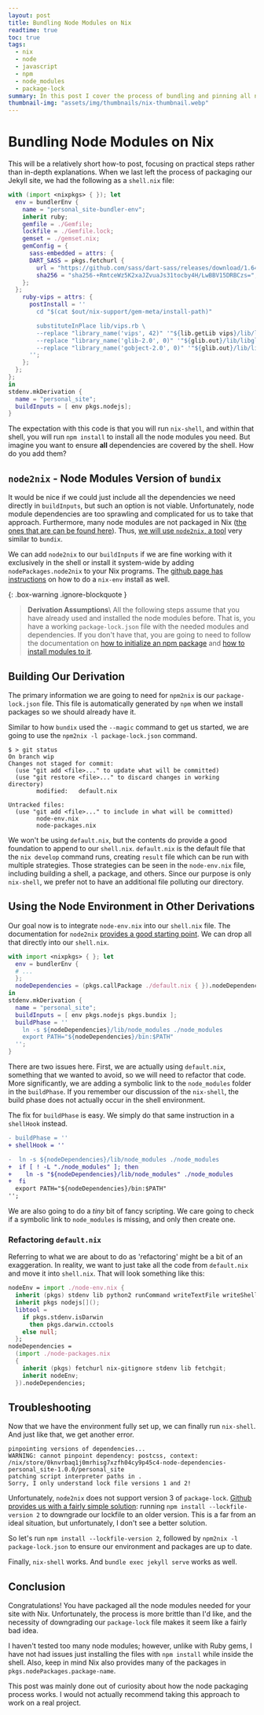 ```yaml
---
layout: post
title: Bundling Node Modules on Nix
readtime: true
toc: true
tags:
  - nix
  - node
  - javascript
  - npm
  - node_modules
  - package-lock
summary: In this post I cover the process of bundling and pinning all node modules needed for a project using Nix. This is an extension of my earlier post on how to develop a Jekyll site on NixOS.
thumbnail-img: "assets/img/thumbnails/nix-thumbnail.webp"
---
```


# Bundling Node Modules on Nix

This will be a relatively short how-to post, focusing on practical steps rather than in-depth explanations. When we last left the process of packaging our Jekyll site, we had the following as a `shell.nix` file:

```nix
with (import <nixpkgs> { }); let
  env = bundlerEnv {
    name = "personal_site-bundler-env";
    inherit ruby;
    gemfile = ./Gemfile;
    lockfile = ./Gemfile.lock;
    gemset = ./gemset.nix;
    gemConfig = {
      sass-embedded = attrs: {
      DART_SASS = pkgs.fetchurl {
        url = "https://github.com/sass/dart-sass/releases/download/1.64.2/dart-sass-1.64.2-linux-x64.tar.gz";
        sha256 = "sha256-+RmtceWz5K2xaJZvuaJs31tocby4H/LwBBV15DRBCzs=";
    };
  };
    ruby-vips = attrs: {
      postInstall = ''
        cd "$(cat $out/nix-support/gem-meta/install-path)"

        substituteInPlace lib/vips.rb \
        --replace "library_name('vips', 42)" '"${lib.getLib vips}/lib/libvips${stdenv.hostPlatform.extensions.sharedLibrary}"' \
        --replace "library_name('glib-2.0', 0)" '"${glib.out}/lib/libglib-2.0${stdenv.hostPlatform.extensions.sharedLibrary}"' \
        --replace "library_name('gobject-2.0', 0)" '"${glib.out}/lib/libgobject-2.0${stdenv.hostPlatform.extensions.sharedLibrary}"'
      '';
    };
  };
};
in
stdenv.mkDerivation {
  name = "personal_site";
  buildInputs = [ env pkgs.nodejs];
}
```

The expectation with this code is that you will run `nix-shell`, and within that shell, you will run `npm install` to install all the node modules you need. But imagine you want to ensure **all** dependencies are covered by the shell. How do you add them?

## `node2nix` - Node Modules Version of `bundix`

It would be nice if we could just include all the dependencies we need directly in `buildInputs`, but such an option is not viable. Unfortunately, node module dependencies are too sprawling and complicated for us to take that approach. Furthermore, many node modules are not packaged in Nix ([the ones that are can be found here](https://search.nixos.org/packages#?channel=23.05&from=0&size=50&sort=relevance&type=packages&query=nodePackages)). Thus, [we will use `node2nix`, a tool](https://github.com/svanderburg/node2nix) very similar to `bundix`.

We can add `node2nix` to our `buildInputs` if we are fine working with it exclusively in the shell or install it system-wide by adding `nodePackages.node2nix` to your Nix programs. The [github page has instructions](https://github.com/svanderburg/node2nix#installation) on how to do a `nix-env` install as well.

{: .box-warning .ignore-blockquote }

<!-- prettier-ignore -->
>**Derivation Assumptions**\\
> All the following steps assume that you have already used and installed the node modules before. That is, you have a working `package-lock.json` file with the needed modules and dependencies. If you don't have that, you are going to need to follow the documentation on [how to initialize an npm package](https://docs.npmjs.com/cli/v9/commands/npm-init) and [how to install modules to it](https://docs.npmjs.com/cli/v9/commands/npm-install).

## Building Our Derivation

The primary information we are going to need for `npm2nix` is our `package-lock.json` file. This file is automatically generated by `npm` when we install packages so we should already have it.

Similar to how `bundix` used the `--magic` command to get us started, we are going to use the `npm2nix -l package-lock.json` command.

```console
$ > git status
On branch wip
Changes not staged for commit:
  (use "git add <file>..." to update what will be committed)
  (use "git restore <file>..." to discard changes in working directory)
        modified:   default.nix

Untracked files:
  (use "git add <file>..." to include in what will be committed)
        node-env.nix
        node-packages.nix
```

We won't be using `default.nix`, but the contents do provide a good foundation to append to our `shell.nix`. `default.nix` is the default file that the `nix develop` command runs, creating `result` file which can be run with multiple strategies. Those strategies can be seen in the `node-env.nix` file, including building a shell, a package, and others. Since our purpose is only `nix-shell`, we prefer not to have an additional file polluting our directory.

## Using the Node Environment in Other Derivations

Our goal now is to integrate `node-env.nix` into our `shell.nix` file. The documentation for `node2nix` [provides a good starting point](https://github.com/svanderburg/node2nix#using-the-nodejs-environment-in-other-nix-derivations). We can drop all that directly into our `shell.nix`.

```nix
with import <nixpkgs> { }; let
  env = bundlerEnv {
  # ...
  };
  nodeDependencies = (pkgs.callPackage ./default.nix { }).nodeDependencies;
in
stdenv.mkDerivation {
  name = "personal_site";
  buildInputs = [ env pkgs.nodejs pkgs.bundix ];
  buildPhase = ''
    ln -s ${nodeDependencies}/lib/node_modules ./node_modules
    export PATH="${nodeDependencies}/bin:$PATH"
  '';
}
```

There are two issues here. First, we are actually using `default.nix`, something that we wanted to avoid, so we will need to refactor that code. More significantly, we are adding a symbolic link to the `node_modules` folder in the `buildPhase`. If you remember our discussion of the `nix-shell`, the build phase does not actually occur in the shell environment.

The fix for `buildPhase` is easy. We simply do that same instruction in a `shellHook` instead.

```diff
- buildPhase = ''
+ shellHook = ''

-  ln -s ${nodeDependencies}/lib/node_modules ./node_modules
+  if [ ! -L "./node_modules" ]; then
+    ln -s "${nodeDependencies}/lib/node_modules" ./node_modules
+  fi
  export PATH="${nodeDependencies}/bin:$PATH"
'';
```

We are also going to do a _tiny_ bit of fancy scripting. We care going to check if a symbolic link to `node_modules` is missing, and only then create one.

### Refactoring `default.nix`

Referring to what we are about to do as 'refactoring' might be a bit of an exaggeration. In reality, we want to just take all the code from `default.nix` and move it into `shell.nix`. That will look something like this:

```nix
nodeEnv = import ./node-env.nix {
  inherit (pkgs) stdenv lib python2 runCommand writeTextFile writeShellScript;
  inherit pkgs nodejs[]();
  libtool =
    if pkgs.stdenv.isDarwin
      then pkgs.darwin.cctools
    else null;
  };
nodeDependencies =
  (import ./node-packages.nix
  {
    inherit (pkgs) fetchurl nix-gitignore stdenv lib fetchgit;
    inherit nodeEnv;
  }).nodeDependencies;
```

## Troubleshooting

Now that we have the environment fully set up, we can finally run `nix-shell`. And just like that, we get another error.

```console
pinpointing versions of dependencies...
WARNING: cannot pinpoint dependency: postcss, context: /nix/store/0knvrbaq1j0mrhisg7xzfh04cy9p45c4-node-dependencies-personal_site-1.0.0/personal_site
patching script interpreter paths in .
Sorry, I only understand lock file versions 1 and 2!
```

Unfortunately, `node2nix` does not support version 3 of `package-lock`. [Github provides us with a fairly simple solution](https://github.com/svanderburg/node2nix/issues/312): running `npm install --lockfile-version 2` to downgrade our lockfile to an older version. This is a far from an ideal situation, but unfortunately, I don't see a better solution.

So let's run `npm install --lockfile-version 2`, followed by `npm2nix -l package-lock.json` to ensure our environment and packages are up to date.

Finally, `nix-shell` works. And `bundle exec jekyll serve` works as well.

## Conclusion

Congratulations! You have packaged all the node modules needed for your site with Nix. Unfortunately, the process is more brittle than I'd like, and the necessity of downgrading our `package-lock` file makes it seem like a fairly bad idea.

I haven't tested too many node modules; however, unlike with Ruby gems, I have not had issues just installing the files with `npm install` while inside the shell. Also, keep in mind Nix also provides many of the packages in `pkgs.nodePackages.package-name`.

This post was mainly done out of curiosity about how the node packaging process works. I would not actually recommend taking this approach to work on a real project.
